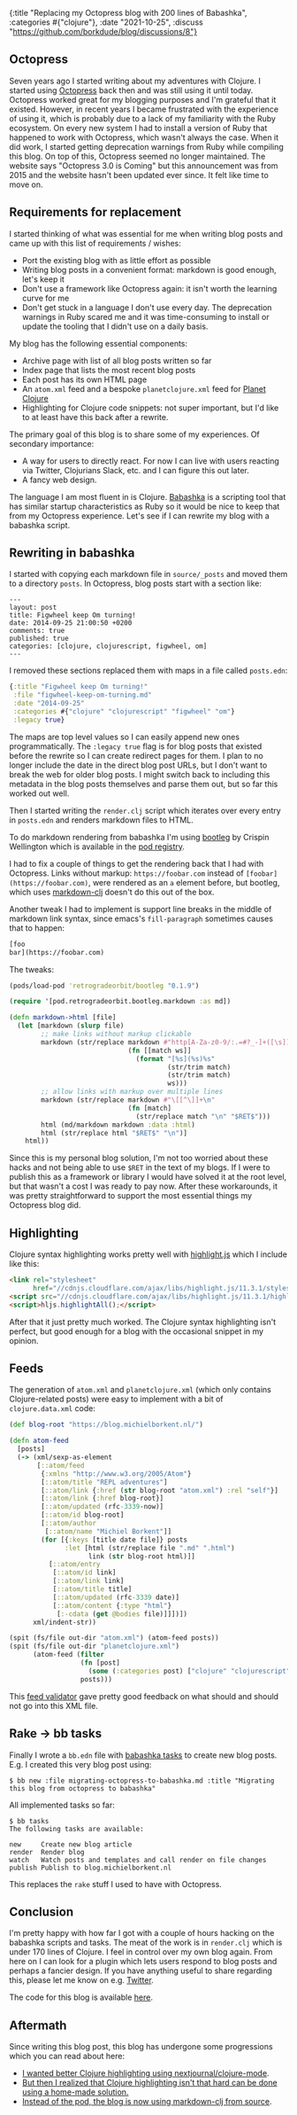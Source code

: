 {:title "Replacing my Octopress blog with 200 lines of Babashka", :categories #{"clojure"}, :date "2021-10-25", :discuss "https://github.com/borkdude/blog/discussions/8"}

## Octopress

Seven years ago I started writing about my adventures with Clojure. I started
using [Octopress](http://octopress.org/) back then and was still using it until
today. Octopress worked great for my blogging purposes and I'm grateful that it
existed. However, in recent years I became frustrated with the experience of
using it, which is probably due to a lack of my familiarity with the Ruby
ecosystem. On every new system I had to install a version of Ruby that happened
to work with Octopress, which wasn't always the case. When it did work, I
started getting deprecation warnings from Ruby while compiling this blog. On top
of this, Octopress seemed no longer maintained. The website says "Octopress 3.0
is Coming" but this announcement was from 2015 and the website hasn't been
updated ever since. It felt like time to move on.

## Requirements for replacement

I started thinking of what was essential for me when writing blog posts and came
up with this list of requirements / wishes:

- Port the existing blog with as little effort as possible
- Writing blog posts in a convenient format: markdown is good enough, let's keep it
- Don't use a framework like Octopress again: it isn't worth the learning curve for me
- Don't get stuck in a language I don't use every day. The deprecation warnings
  in Ruby scared me and it was time-consuming to install or update the tooling
  that I didn't use on a daily basis.

My blog has the following essential components:

- Archive page with list of all blog posts written so far
- Index page that lists the most recent blog posts
- Each post has its own HTML page
- An `atom.xml` feed and a bespoke `planetclojure.xml` feed for [Planet
  Clojure](http://planet.clojure.in/)
- Highlighting for Clojure code snippets: not super important, but I'd like to
  at least have this back after a rewrite.

The primary goal of this blog is to share some of my experiences. Of secondary importance:

- A way for users to directly react. For now I can live with users reacting via
  Twitter, Clojurians Slack, etc. and I can figure this out later.
- A fancy web design.

The language I am most fluent in is Clojure. [Babashka](https://babashka.org/)
is a scripting tool that has similar startup characteristics as Ruby so it would
be nice to keep that from my Octopress experience. Let's see if I can rewrite my
blog with a babashka script.

## Rewriting in babashka

I started with copying each markdown file in `source/_posts` and moved them to a
directory `posts`.  In Octopress, blog posts start with a section like:

```
---
layout: post
title: Figwheel keep Om turning!
date: 2014-09-25 21:00:50 +0200
comments: true
published: true
categories: [clojure, clojurescript, figwheel, om]
---
```

I removed these sections replaced them with maps in a file called `posts.edn`:

``` clojure
{:title "Figwheel keep Om turning!"
 :file "figwheel-keep-om-turning.md"
 :date "2014-09-25"
 :categories #{"clojure" "clojurescript" "figwheel" "om"}
 :legacy true}
```

The maps are top level values so I can easily append new ones programmatically.
The `:legacy true` flag is for blog posts that existed before the rewrite so I
can create redirect pages for them. I plan to no longer include the date in the
direct blog post URLs, but I don't want to break the web for older blog posts. I
might switch back to including this metadata in the blog posts themselves and
parse them out, but so far this worked out well.

Then I started writing the `render.clj` script which iterates over every entry
in `posts.edn` and renders markdown files to HTML.

To do markdown rendering from babashka I'm using
[bootleg](https://github.com/retrogradeorbit/bootleg) by Crispin Wellington
which is available in the [pod
registry](https://github.com/babashka/pod-registry/blob/master/examples/bootleg.clj).

I had to fix a couple of things to get the rendering back that I had with
Octopress. Links without markup: `https://foobar.com` instead of
`[foobar](https://foobar.com)`, were rendered as an `a` element before, but
bootleg, which uses [markdown-clj](https://github.com/yogthos/markdown-clj)
doesn't do this out of the box.

Another tweak I had to implement is support line breaks in the middle of
markdown link syntax, since emacs's `fill-paragraph` sometimes causes that to
happen:

``` markdown
[foo
bar](https://foobar.com)
```

The tweaks:

``` clojure
(pods/load-pod 'retrogradeorbit/bootleg "0.1.9")

(require '[pod.retrogradeorbit.bootleg.markdown :as md])

(defn markdown->html [file]
  (let [markdown (slurp file)
        ;; make links without markup clickable
        markdown (str/replace markdown #"http[A-Za-z0-9/:.=#?_-]+([\s])"
                              (fn [[match ws]]
                                (format "[%s](%s)%s"
                                        (str/trim match)
                                        (str/trim match)
                                        ws)))
        ;; allow links with markup over multiple lines
        markdown (str/replace markdown #"\[[^\]]+\n"
                              (fn [match]
                                (str/replace match "\n" "$RET$")))
        html (md/markdown markdown :data :html)
        html (str/replace html "$RET$" "\n")]
    html))
```

Since this is my personal blog solution, I'm not too worried about these hacks
and not being able to use `$RET` in the text of my blogs. If I were to publish
this as a framework or library I would have solved it at the root level, but
that wasn't a cost I was ready to pay now. After these workarounds, it was
pretty straightforward to support the most essential things my Octopress blog
did.

## Highlighting

Clojure syntax highlighting works pretty well with
[highlight.js](https://github.com/highlightjs/highlight.js) which I include like
this:

``` html
<link rel="stylesheet"
      href="//cdnjs.cloudflare.com/ajax/libs/highlight.js/11.3.1/styles/default.min.css">
<script src="//cdnjs.cloudflare.com/ajax/libs/highlight.js/11.3.1/highlight.min.js"></script>
<script>hljs.highlightAll();</script>
```

After that it just pretty much worked. The Clojure syntax highlighting isn't
perfect, but good enough for a blog with the occasional snippet in my opinion.

## Feeds

The generation of `atom.xml` and `planetclojure.xml` (which only contains
Clojure-related posts) were easy to implement with a bit of `clojure.data.xml`
code:

``` clojure
(def blog-root "https://blog.michielborkent.nl/")

(defn atom-feed
  [posts]
  (-> (xml/sexp-as-element
       [::atom/feed
        {:xmlns "http://www.w3.org/2005/Atom"}
        [::atom/title "REPL adventures"]
        [::atom/link {:href (str blog-root "atom.xml") :rel "self"}]
        [::atom/link {:href blog-root}]
        [::atom/updated (rfc-3339-now)]
        [::atom/id blog-root]
        [::atom/author
         [::atom/name "Michiel Borkent"]]
        (for [{:keys [title date file]} posts
              :let [html (str/replace file ".md" ".html")
                    link (str blog-root html)]]
          [::atom/entry
           [::atom/id link]
           [::atom/link link]
           [::atom/title title]
           [::atom/updated (rfc-3339 date)]
           [::atom/content {:type "html"}
            [:-cdata (get @bodies file)]]])])
      xml/indent-str))

(spit (fs/file out-dir "atom.xml") (atom-feed posts))
(spit (fs/file out-dir "planetclojure.xml")
      (atom-feed (filter
                  (fn [post]
                    (some (:categories post) ["clojure" "clojurescript"]))
                  posts)))
```

This [feed validator](https://validator.w3.org/feed/check.cgi) gave pretty good
feedback on what should and should not go into this XML file.

## Rake -> bb tasks

Finally I wrote a `bb.edn` file with [babashka
tasks](https://book.babashka.org/#tasks) to create new blog posts. E.g. I
created this very blog post using:

``` shell
$ bb new :file migrating-octopress-to-babashka.md :title "Migrating this blog from octopress to babashka"
```

All implemented tasks so far:

``` shell
$ bb tasks
The following tasks are available:

new     Create new blog article
render  Render blog
watch   Watch posts and templates and call render on file changes
publish Publish to blog.michielborkent.nl
```

This replaces the `rake` stuff I used to have with Octopress.

## Conclusion

I'm pretty happy with how far I got with a couple of hours hacking on the
babashka scripts and tasks. The meat of the work is in `render.clj` which is
under 170 lines of Clojure. I feel in control over my own blog again. From here
on I can look for a plugin which lets users respond to blog posts and perhaps a
fancier design. If you have anything useful to share regarding this, please let
me know on e.g. [Twitter](https://twitter.com/borkdude).

The code for this blog is available [here](https://github.com/borkdude/blog).

## Aftermath

Since writing this blog post, this blog has undergone some progressions which
you can read about here:

- [I wanted better Clojure highlighting using nextjournal/clojure-mode](https://blog.michielborkent.nl/better-clojure-highlighting.html).
- [But then I realized that Clojure highlighting isn't that hard can be done using a home-made solution.](https://blog.michielborkent.nl/writing-clojure-highlighter.html)
- [Instead of the pod, the blog is now using markdown-clj from source](https://blog.michielborkent.nl/markdown-clj-babashka-compatible.html).
